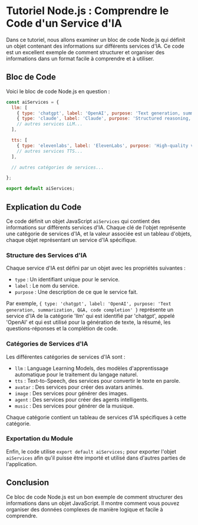 # Tutoriel Node.js : Comprendre le Code d'un Service d'IA

Dans ce tutoriel, nous allons examiner un bloc de code Node.js qui définit un objet contenant des informations sur différents services d'IA. Ce code est un excellent exemple de comment structurer et organiser des informations dans un format facile à comprendre et à utiliser.

## Bloc de Code

Voici le bloc de code Node.js en question :

```js
const aiServices = {
  llm: [
    { type: 'chatgpt', label: 'OpenAI', purpose: 'Text generation, summarization, Q&A, code completion' },
    { type: 'claude', label: 'Claude', purpose: 'Structured reasoning, content writing, safe dialogue' },
    // autres services LLM...
  ],

  tts: [
    { type: 'elevenlabs', label: 'ElevenLabs', purpose: 'High-quality voice synthesis from text, multilingual' },
    // autres services TTS...
  ],

  // autres catégories de services...

};

export default aiServices;
```

## Explication du Code

Ce code définit un objet JavaScript `aiServices` qui contient des informations sur différents services d'IA. Chaque clé de l'objet représente une catégorie de services d'IA, et la valeur associée est un tableau d'objets, chaque objet représentant un service d'IA spécifique.

### Structure des Services d'IA

Chaque service d'IA est défini par un objet avec les propriétés suivantes :

- `type` : Un identifiant unique pour le service.
- `label` : Le nom du service.
- `purpose` : Une description de ce que le service fait.

Par exemple, `{ type: 'chatgpt', label: 'OpenAI', purpose: 'Text generation, summarization, Q&A, code completion' }` représente un service d'IA de la catégorie 'llm' qui est identifié par 'chatgpt', appelé 'OpenAI' et qui est utilisé pour la génération de texte, la résumé, les questions-réponses et la complétion de code.

### Catégories de Services d'IA

Les différentes catégories de services d'IA sont :

- `llm` : Language Learning Models, des modèles d'apprentissage automatique pour le traitement du langage naturel.
- `tts` : Text-to-Speech, des services pour convertir le texte en parole.
- `avatar` : Des services pour créer des avatars animés.
- `image` : Des services pour générer des images.
- `agent` : Des services pour créer des agents intelligents.
- `music` : Des services pour générer de la musique.

Chaque catégorie contient un tableau de services d'IA spécifiques à cette catégorie.

### Exportation du Module

Enfin, le code utilise `export default aiServices;` pour exporter l'objet `aiServices` afin qu'il puisse être importé et utilisé dans d'autres parties de l'application.

## Conclusion

Ce bloc de code Node.js est un bon exemple de comment structurer des informations dans un objet JavaScript. Il montre comment vous pouvez organiser des données complexes de manière logique et facile à comprendre.